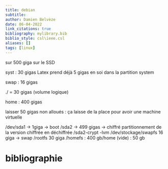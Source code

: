 ```yaml
---
title: debian
subtitle:
author: Damien Belvèze
date: 06-04-2022
link_citations: true
bibliography: mylibrary.bib
biblio_style: csl\ieee.csl
aliases: []
tags: [linux]
---
```




sur 500 giga sur le SSD

syst : 30 gigas
Latex prend déjà 5 gigas en soi dans la partition system


swap : 16 gigas

./ = 30 gigas (volume logique)




home : 400 gigas

laisser 50 gigas non alloués : ça laisse de la place pour avoir une machine virtuelle

/dev/sda1 -> 1giga -> boot 
       /sda2   -> 499 gigas  -> chiffré
	   partitionnement de la version chiffrée en déchiffrée
	     /sda2-crypt -lvm
	     /dev/stockage/swapfs 16 giga -> swap
		                          /rootfs 30 giga
								  /homefs : 400 gb/home
								  (vide) : 50 gb
								  
								
								  





# bibliographie

